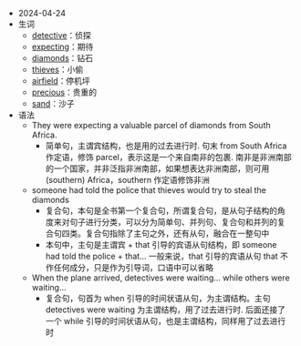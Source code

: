 - 2024-04-24
- 生词
	- [detective](https://www.wordreference.com/enzh/detectives)：侦探
	- [expecting](https://www.wordreference.com/enzh/expecting)：期待
	- [diamonds](https://www.wordreference.com/enzh/diamonds)：钻石
	- [thieves](https://www.wordreference.com/enzh/thieves)：小偷
	- [airfield](https://www.wordreference.com/enzh/airfield)：停机坪
	- [precious](https://www.wordreference.com/enzh/precious)：贵重的
	- [sand](https://www.wordreference.com/enzh/sand)：沙子
- 语法
	- They were expecting a valuable parcel of diamonds from South Africa.
		- 简单句，主谓宾结构，也是用的过去进行时. 句末 from South Africa 作定语，修饰 parcel，表示这是一个来自南非的包裹. 南非是非洲南部的一个国家，并非泛指非洲南部，如果想表达非洲南部，则可用 (southern) Africa，southern 作定语修饰非洲
	- someone had told the police that thieves would try to steal the diamonds
		- 复合句，本句是全书第一个复合句，所谓复合句，是从句子结构的角度来对句子进行分类，可以分为简单句、并列句、复合句和并列的复合句四类。复合句指除了主句之外，还有从句，融合在一整句中
		- 本句中，主句是主谓宾 + that 引导的宾语从句结构，即 someone had told the police + that… 一般来说，that 引导的宾语从句 that 不作任何成分，只是作为引导词，口语中可以省略
	- When the plane arrived, detectives were waiting… while others were waiting…
		- 复合句，句首为 when 引导的时间状语从句，为主谓结构。主句 detectives were waiting 为主谓结构，用了过去进行时. 后面还接了一个 while 引导的时间状语从句，也是主谓结构，同样用了过去进行时